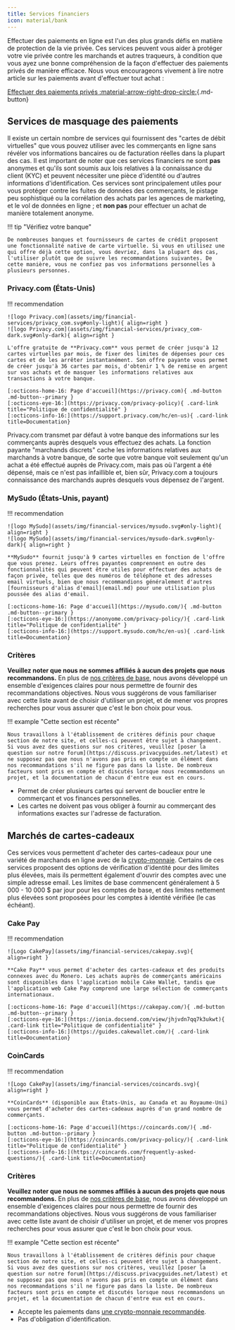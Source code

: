 ```yaml
---
title: Services financiers
icon: material/bank
---
```


Effectuer des paiements en ligne est l'un des plus grands défis en matière de protection de la vie privée. Ces services peuvent vous aider à protéger votre vie privée contre les marchands et autres traqueurs, à condition que vous ayez une bonne compréhension de la façon d'effectuer des paiements privés de manière efficace. Nous vous encourageons vivement à lire notre article sur les paiements avant d'effectuer tout achat :

[Effectuer des paiements privés :material-arrow-right-drop-circle:](advanced/payments.md ""){.md-button}

## Services de masquage des paiements

Il existe un certain nombre de services qui fournissent des "cartes de débit virtuelles" que vous pouvez utiliser avec les commerçants en ligne sans révéler vos informations bancaires ou de facturation réelles dans la plupart des cas. Il est important de noter que ces services financiers ne sont **pas** anonymes et qu'ils sont soumis aux lois relatives à la connaissance du client (KYC) et peuvent nécessiter une pièce d'identité ou d'autres informations d'identification. Ces services sont principalement utiles pour vous protéger contre les fuites de données des commerçants, le pistage peu sophistiqué ou la corrélation des achats par les agences de marketing, et le vol de données en ligne ; et **non pas** pour effectuer un achat de manière totalement anonyme.

!!! tip "Vérifiez votre banque"

    De nombreuses banques et fournisseurs de cartes de crédit proposent une fonctionnalité native de carte virtuelle. Si vous en utilisez une qui offre déjà cette option, vous devriez, dans la plupart des cas, l'utiliser plutôt que de suivre les recommandations suivantes. De cette manière, vous ne confiez pas vos informations personnelles à plusieurs personnes.

### Privacy.com (États-Unis)

!!! recommendation

    ![logo Privacy.com](assets/img/financial-services/privacy_com.svg#only-light){ align=right }
    ![logo Privacy.com](assets/img/financial-services/privacy_com-dark.svg#only-dark){ align=right }
    
    L'offre gratuite de **Privacy.com** vous permet de créer jusqu'à 12 cartes virtuelles par mois, de fixer des limites de dépenses pour ces cartes et de les arrêter instantanément. Son offre payante vous permet de créer jusqu'à 36 cartes par mois, d'obtenir 1 % de remise en argent sur vos achats et de masquer les informations relatives aux transactions à votre banque.
    
    [:octicons-home-16: Page d'accueil](https://privacy.com){ .md-button .md-button--primary }
    [:octicons-eye-16:](https://privacy.com/privacy-policy){ .card-link title="Politique de confidentialité" }
    [:octicons-info-16:](https://support.privacy.com/hc/en-us){ .card-link title=Documentation}

Privacy.com transmet par défaut à votre banque des informations sur les commerçants auprès desquels vous effectuez des achats. La fonction payante "marchands discrets" cache les informations relatives aux marchands à votre banque, de sorte que votre banque voit seulement qu'un achat a été effectué auprès de Privacy.com, mais pas où l'argent a été dépensé, mais ce n'est pas infaillible et, bien sûr, Privacy.com a toujours connaissance des marchands auprès desquels vous dépensez de l'argent.

### MySudo (États-Unis, payant)

!!! recommendation

    ![logo MySudo](assets/img/financial-services/mysudo.svg#only-light){ align=right }
    ![logo MySudo](assets/img/financial-services/mysudo-dark.svg#only-dark){ align=right }
    
    **MySudo** fournit jusqu'à 9 cartes virtuelles en fonction de l'offre que vous prenez. Leurs offres payantes comprennent en outre des fonctionnalités qui peuvent être utiles pour effectuer des achats de façon privée, telles que des numéros de téléphone et des adresses email virtuels, bien que nous recommandions généralement d'autres [fournisseurs d'alias d'email](email.md) pour une utilisation plus poussée des alias d'email.
    
    [:octicons-home-16: Page d'accueil](https://mysudo.com/){ .md-button .md-button--primary }
    [:octicons-eye-16:](https://anonyome.com/privacy-policy/){ .card-link title="Politique de confidentialité" }
    [:octicons-info-16:](https://support.mysudo.com/hc/en-us){ .card-link title=Documentation}

### Critères

**Veuillez noter que nous ne sommes affiliés à aucun des projets que nous recommandons.** En plus de [nos critères de base](about/criteria.md), nous avons développé un ensemble d'exigences claires pour nous permettre de fournir des recommandations objectives. Nous vous suggérons de vous familiariser avec cette liste avant de choisir d'utiliser un projet, et de mener vos propres recherches pour vous assurer que c'est le bon choix pour vous.

!!! example "Cette section est récente"

    Nous travaillons à l'établissement de critères définis pour chaque section de notre site, et celles-ci peuvent être sujet à changement. Si vous avez des questions sur nos critères, veuillez [poser la question sur notre forum](https://discuss.privacyguides.net/latest) et ne supposez pas que nous n'avons pas pris en compte un élément dans nos recommandations s'il ne figure pas dans la liste. De nombreux facteurs sont pris en compte et discutés lorsque nous recommandons un projet, et la documentation de chacun d'entre eux est en cours.

- Permet de créer plusieurs cartes qui servent de bouclier entre le commerçant et vos finances personnelles.
- Les cartes ne doivent pas vous obliger à fournir au commerçant des informations exactes sur l'adresse de facturation.

## Marchés de cartes-cadeaux

Ces services vous permettent d'acheter des cartes-cadeaux pour une variété de marchands en ligne avec de la [crypto-monnaie](cryptocurrency.md). Certains de ces services proposent des options de vérification d'identité pour des limites plus élevées, mais ils permettent également d'ouvrir des comptes avec une simple adresse email. Les limites de base commencent généralement à 5 000 - 10 000 $ par jour pour les comptes de base, et des limites nettement plus élevées sont proposées pour les comptes à identité vérifiée (le cas échéant).

### Cake Pay

!!! recommendation

    ![Logo CakePay](assets/img/financial-services/cakepay.svg){ align=right }
    
    **Cake Pay** vous permet d'acheter des cartes-cadeaux et des produits connexes avec du Monero. Les achats auprès de commerçants américains sont disponibles dans l'application mobile Cake Wallet, tandis que l'application web Cake Pay comprend une large sélection de commerçants internationaux.
    
    [:octicons-home-16: Page d'accueil](https://cakepay.com/){ .md-button .md-button--primary }
    [:octicons-eye-16:](https://ionia.docsend.com/view/jhjvdn7qq7k3ukwt){ .card-link title="Politique de confidentialité" }
    [:octicons-info-16:](https://guides.cakewallet.com/){ .card-link title=Documentation}

### CoinCards

!!! recommendation

    ![Logo CakePay](assets/img/financial-services/coincards.svg){ align=right }
    
    **CoinCards** (disponible aux États-Unis, au Canada et au Royaume-Uni) vous permet d'acheter des cartes-cadeaux auprès d'un grand nombre de commerçants.
    
    [:octicons-home-16: Page d'accueil](https://coincards.com/){ .md-button .md-button--primary }
    [:octicons-eye-16:](https://coincards.com/privacy-policy/){ .card-link title="Politique de confidentialité" }
    [:octicons-info-16:](https://coincards.com/frequently-asked-questions/){ .card-link title=Documentation}

### Critères

**Veuillez noter que nous ne sommes affiliés à aucun des projets que nous recommandons.** En plus de [nos critères de base](about/criteria.md), nous avons développé un ensemble d'exigences claires pour nous permettre de fournir des recommandations objectives. Nous vous suggérons de vous familiariser avec cette liste avant de choisir d'utiliser un projet, et de mener vos propres recherches pour vous assurer que c'est le bon choix pour vous.

!!! example "Cette section est récente"

    Nous travaillons à l'établissement de critères définis pour chaque section de notre site, et celles-ci peuvent être sujet à changement. Si vous avez des questions sur nos critères, veuillez [poser la question sur notre forum](https://discuss.privacyguides.net/latest) et ne supposez pas que nous n'avons pas pris en compte un élément dans nos recommandations s'il ne figure pas dans la liste. De nombreux facteurs sont pris en compte et discutés lorsque nous recommandons un projet, et la documentation de chacun d'entre eux est en cours.

- Accepte les paiements dans [une crypto-monnaie recommandée](cryptocurrency.md).
- Pas d'obligation d'identification.

